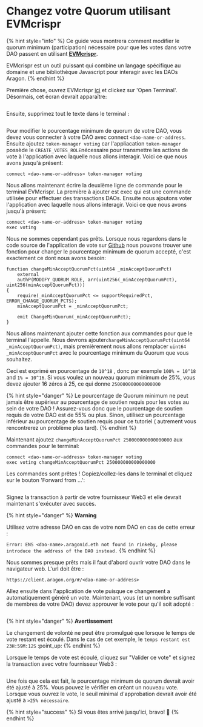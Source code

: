 # Changez votre Quorum utilisant EVMcrispr

{% hint style="info" %}
Ce guide vous montrera comment modifier le quorum minimum (participation) nécessaire pour que les votes dans votre DAO passent en utilisant [**EVMcrispr**](https://evm-crispr.blossom.software/#/).

EVMcrispr est un outil puissant qui combine un langage spécifique au domaine et une bibliothèque Javascript pour interagir avec les DAOs Aragon.
{% endhint %}

Première chose, ouvrez EVMcrispr [ici](https://evm-crispr.blossom.software/#/) et clickez sur 'Open Terminal'. Désormais, cet écran devrait apparaître:

<figure><img src="../../../../.gitbook/assets/crisper1.png" alt=""><figcaption></figcaption></figure>

Ensuite, supprimez tout le texte dans le terminal :

<figure><img src="../../../../.gitbook/assets/crisper2.png" alt=""><figcaption></figcaption></figure>

Pour modifier le pourcentage minimum de quorum de votre DAO, vous devez vous connecter à votre DAO avec connect `<dao-name-or-address`.  Ensuite ajoutez `token-manager voting` car l'appliacation `token-manager` possède le `CREATE_VOTES_ROLE`nécessaire pour transmettre les actions de vote à l'application avec laquelle nous allons interagir. Voici ce que nous avons jusqu'à présent:

```
connect <dao-name-or-address> token-manager voting
```

Nous allons maintenant écrire la deuxième ligne de commande pour le terminal EVMcrispr. La première à ajouter est exec qui est une commande utilisée pour effectuer des transactions DAOs. Ensuite nous ajoutons voter l'application avec laquelle nous allons interagir. Voici ce que nous avons jusqu'à présent:

```
connect <dao-name-or-address> token-manager voting
exec voting
```

Nous ne sommes cependant pas prêts. Lorsque nous regardons dans le code source de l'application de vote sur [Github](https://github.com/aragon/aragon-apps/blob/631048d54b9cc71058abb8bd7c17f6738755d950/apps/voting/contracts/Voting.sol) nous pouvons trouver une fonction pour changer le pourcentage minimum de quorum accepté, c'est exactement ce dont nous avons besoin:

```solidity
function changeMinAcceptQuorumPct(uint64 _minAcceptQuorumPct)
    external
    authP(MODIFY_QUORUM_ROLE, arr(uint256(_minAcceptQuorumPct), uint256(minAcceptQuorumPct)))
{
    require(_minAcceptQuorumPct <= supportRequiredPct, ERROR_CHANGE_QUORUM_PCTS);
    minAcceptQuorumPct = _minAcceptQuorumPct;

    emit ChangeMinQuorum(_minAcceptQuorumPct);
}
```

Nous allons maintenant ajouter cette fonction aux commandes pour que le terminal l'appelle. Nous devrons ajouter`changeMinAcceptQuorumPct(uint64 _minAcceptQuorumPct)`, mais premièrement nous allons remplacer `uint64 _minAcceptQuorumPct` avec le pourcentage minimum du Quorum que vous souhaitez.

Ceci est exprimé en pourcentage de `10^18` , donc par exemple `100% = 10^18` and `1% = 10^16`. Si vous voulez un nouveau quorum minimum de 25%, vous devez ajouter 16 zéros à 25, ce qui donne `250000000000000000`

{% hint style="danger" %}
Le pourcentage de Quorum minimum ne peut jamais être supérieur au pourcentage de soutien requis pour les votes au sein de votre DAO ! Assurez-vous donc que le pourcentage de soutien requis de votre DAO est de 55% ou plus. Sinon, utilisez un pourcentage inférieur au pourcentage de soutien requis pour ce tutoriel ( autrement vous rencontrerez un problème plus tard).
{% endhint %}

Maintenant ajoutez `changeMinAcceptQuorumPct 250000000000000000` aux commandes pour le terminal:

```
connect <dao-name-or-address> token-manager voting
exec voting changeMinAcceptQuorumPct 250000000000000000
```

Les commandes sont prêtes ! Copiez/collez-les dans le terminal et cliquez sur le bouton 'Forward from ...':

<figure><img src="../../../../.gitbook/assets/crisper3.png" alt=""><figcaption></figcaption></figure>

Signez la transaction à partir de votre fournisseur Web3 et elle devrait maintenant s'exécuter avec succès.

{% hint style="danger" %}
**Warning**

Utilisez votre adresse DAO en cas de votre nom DAO en cas de cette erreur :

`Error: ENS <dao-name>.aragonid.eth not found in rinkeby, please introduce the address of the DAO instead.`
{% endhint %}

Nous sommes presque prêts mais il faut d'abord ouvrir votre DAO dans le navigateur web. L'url doit être :

`https://client.aragon.org/#/<dao-name-or-address>`

Allez ensuite dans l'application de vote puisque ce changement a automatiquement généré un vote. Maintenant, vous (et un nombre suffisant de membres de votre DAO) devez approuver le vote pour qu'il soit adopté :

<figure><img src="../../../../.gitbook/assets/crisper4.png" alt=""><figcaption></figcaption></figure>

{% hint style="danger" %}
**Avertissement**

Le changement de volonté ne peut être promulgué que lorsque le temps de vote restant est écoulé. Dans le cas de cet exemple, le `temps restant est 23H:59M:12S` :point\_up:
{% endhint %}

Lorsque le temps de vote est écoulé, cliquez sur "Valider ce vote" et signez la transaction avec votre fournisseur Web3 :

<figure><img src="../../../../.gitbook/assets/crisper5.png" alt=""><figcaption></figcaption></figure>



Une fois que cela est fait, le pourcentage minimum de quorum devrait avoir été ajusté à 25%. Vous pouvez le vérifier en créant un nouveau vote. Lorsque vous ouvrez le vote, le seuil minimal d'approbation devrait avoir été ajusté à `>25% nécessaire`.

{% hint style="success" %}
Si vous êtes arrivé jusqu'ici, bravo! :clap:
{% endhint %}

